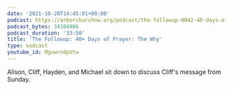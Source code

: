 ```yaml
---
date: '2021-10-20T14:45:01+00:00'
podcast: https://arborchurchnw.org/podcast/the-followup-0042-40-days-of-prayer-the-why.mp3
podcast_bytes: 34104986
podcast_duration: '33:50'
title: 'The Followup: 40+ Days of Prayer: The Why'
type: vodcast
youtube_id: MguwrndpVtw
---
```


Alison, Cliff, Hayden, and Michael sit down to discuss Cliff's message from Sunday.